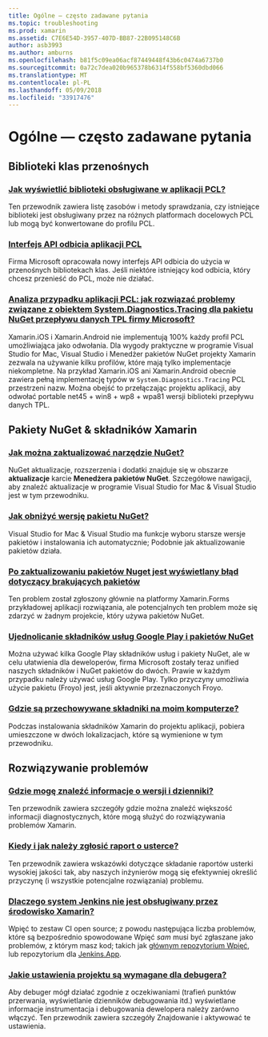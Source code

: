 ```yaml
---
title: Ogólne — często zadawane pytania
ms.topic: troubleshooting
ms.prod: xamarin
ms.assetid: C7E6E54D-3957-407D-BB87-22B095148C6B
author: asb3993
ms.author: amburns
ms.openlocfilehash: b81f5c09ea06acf87449448f43b6c0474a6737b0
ms.sourcegitcommit: 0a72c7dea020b965378b6314f558bf5360dbd066
ms.translationtype: MT
ms.contentlocale: pl-PL
ms.lasthandoff: 05/09/2018
ms.locfileid: "33917476"
---
```

# <a name="general-frequently-asked-questions"></a>Ogólne — często zadawane pytania

## <a name="portable-class-libraries"></a>Biblioteki klas przenośnych
### <a name="how-can-i-view-what-libraries-are-supported-in-a-pclpcl-support-librariesmd"></a>[Jak wyświetlić biblioteki obsługiwane w aplikacji PCL?](pcl-support-libraries.md)
Ten przewodnik zawiera listę zasobów i metody sprawdzania, czy istniejące biblioteki jest obsługiwany przez na różnych platformach docelowych PCL lub mogą być konwertowane do profilu PCL.

### <a name="pcl-reflection-apipcl-reflectionmd"></a>[Interfejs API odbicia aplikacji PCL](pcl-reflection.md)
Firma Microsoft opracowała nowy interfejs API odbicia do użycia w przenośnych bibliotekach klas. Jeśli niektóre istniejący kod odbicia, który chcesz przenieść do PCL, może nie działać.

### <a name="pcl-case-study-how-can-i-resolve-problems-related-to-systemdiagnosticstracing-for-the-microsoft-tpl-dataflow-nuget-packagepcl-case-studymd"></a>[Analiza przypadku aplikacji PCL: jak rozwiązać problemy związane z obiektem System.Diagnostics.Tracing dla pakietu NuGet przepływu danych TPL firmy Microsoft?](pcl-case-study.md)
Xamarin.iOS i Xamarin.Android nie implementują 100% każdy profil PCL umożliwiająca jako odwołania. Dla wygody praktyczne w programie Visual Studio for Mac, Visual Studio i Menedżer pakietów NuGet projekty Xamarin zezwala na używanie kilku profilów, które mają tylko implementacje niekompletne. Na przykład Xamarin.iOS ani Xamarin.Android obecnie zawiera pełną implementację typów w `System.Diagnostics.Tracing` PCL przestrzeni nazw. Można obejść to przełączając projektu aplikacji, aby odwołać portable net45 + win8 + wp8 + wpa81 wersji biblioteki przepływu danych TPL.

## <a name="nuget-packages--xamarin-components"></a>Pakiety NuGet & składników Xamarin
### <a name="how-can-i-update-nugetnuget-updatemd"></a>[Jak można zaktualizować narzędzie NuGet?](nuget-update.md)
NuGet aktualizacje, rozszerzenia i dodatki znajduje się w obszarze **aktualizacje** karcie **Menedżera pakietów NuGet**. Szczegółowe nawigacji, aby znaleźć aktualizacje w programie Visual Studio for Mac & Visual Studio jest w tym przewodniku.

### <a name="how-do-i-downgrade-a-nuget-packagenuget-package-downgrademd"></a>[Jak obniżyć wersję pakietu NuGet?](nuget-package-downgrade.md)
Visual Studio for Mac & Visual Studio ma funkcje wyboru starsze wersje pakietów i instalowania ich automatycznie; Podobnie jak aktualizowanie pakietów działa.

### <a name="missing-packages-error-after-updating-nuget-packagesnuget-packages-missingmd"></a>[Po zaktualizowaniu pakietów Nuget jest wyświetlany błąd dotyczący brakujących pakietów](nuget-packages-missing.md)
Ten problem został zgłoszony głównie na platformy Xamarin.Forms przykładowej aplikacji rozwiązania, ale potencjalnych ten problem może się zdarzyć w żadnym projekcie, który używa pakietów NuGet.

### <a name="unifying-google-play-services-components-and-nugetgps-components-nugetmd"></a>[Ujednolicanie składników usług Google Play i pakietów NuGet](gps-components-nuget.md)
Można używać kilka Google Play składników usług i pakiety NuGet, ale w celu ułatwienia dla deweloperów, firma Microsoft zostały teraz unified naszych składników i NuGet pakietów do dwóch. Prawie w każdym przypadku należy używać usług Google Play. Tylko przyczyny umożliwia użycie pakietu (Froyo) jest, jeśli aktywnie przeznaczonych Froyo.

### <a name="where-are-the-components-stored-on-my-machinecomponent-storagemd"></a>[Gdzie są przechowywane składniki na moim komputerze?](component-storage.md)
Podczas instalowania składników Xamarin do projektu aplikacji, pobiera umieszczone w dwóch lokalizacjach, które są wymienione w tym przewodniku.


## <a name="troubleshooting"></a>Rozwiązywanie problemów
### <a name="where-can-i-find-my-version-information-and-logsversion-logsmd"></a>[Gdzie mogę znaleźć informacje o wersji i dzienniki?](version-logs.md)
Ten przewodnik zawiera szczegóły gdzie można znaleźć większość informacji diagnostycznych, które mogą służyć do rozwiązywania problemów Xamarin.

### <a name="when-and-how-should-i-file-a-bug-reporthowto-file-bugmd"></a>[Kiedy i jak należy zgłosić raport o usterce?](howto-file-bug.md)
Ten przewodnik zawiera wskazówki dotyczące składanie raportów usterki wysokiej jakości tak, aby naszych inżynierów mogą się efektywniej określić przyczynę (i wszystkie potencjalne rozwiązania) problemu.

### <a name="why-isnt-jenkins-supported-by-xamarinxamarin-jenkinsmd"></a>[Dlaczego system Jenkins nie jest obsługiwany przez środowisko Xamarin?](xamarin-jenkins.md)
Wpięć to zestaw CI open source; z powodu następująca liczba problemów, które są bezpośrednio spowodowane Wpięć *sam* musi być zgłaszane jako problemów, z którym masz kod; takich jak [głównym repozytorium Wpięć](https://github.com/jenkinsci/jenkins), lub repozytorium dla [ Jenkins.App](https://github.com/stisti/jenkins-app).

### <a name="what-project-settings-are-required-for-the-debuggerdebugger-settingsmd"></a>[Jakie ustawienia projektu są wymagane dla debugera?](debugger-settings.md)
Aby debuger mógł działać zgodnie z oczekiwaniami (trafień punktów przerwania, wyświetlanie dzienników debugowania itd.) wyświetlane informacje instrumentacja i debugowania dewelopera należy zarówno włączyć. Ten przewodnik zawiera szczegóły Znajdowanie i aktywować te ustawienia.

